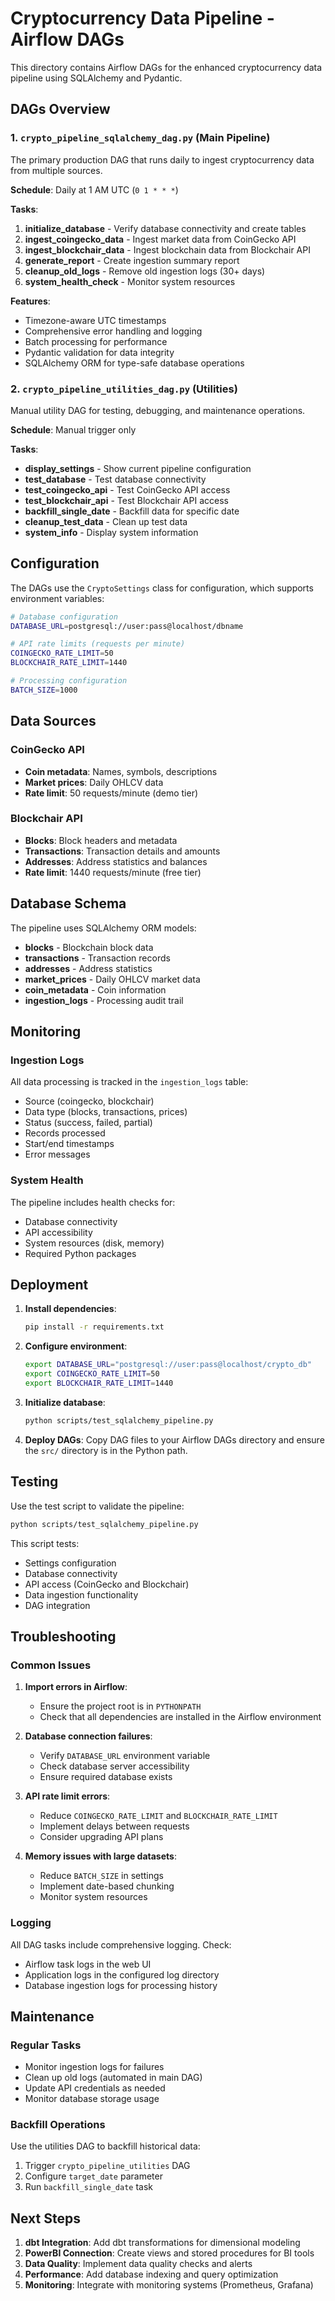 # Cryptocurrency Data Pipeline - Airflow DAGs

This directory contains Airflow DAGs for the enhanced cryptocurrency data pipeline using SQLAlchemy and Pydantic.

## DAGs Overview

### 1. `crypto_pipeline_sqlalchemy_dag.py` (Main Pipeline)
The primary production DAG that runs daily to ingest cryptocurrency data from multiple sources.

**Schedule**: Daily at 1 AM UTC (`0 1 * * *`)

**Tasks**:
1. **initialize_database** - Verify database connectivity and create tables
2. **ingest_coingecko_data** - Ingest market data from CoinGecko API
3. **ingest_blockchair_data** - Ingest blockchain data from Blockchair API
4. **generate_report** - Create ingestion summary report
5. **cleanup_old_logs** - Remove old ingestion logs (30+ days)
6. **system_health_check** - Monitor system resources

**Features**:
- Timezone-aware UTC timestamps
- Comprehensive error handling and logging
- Batch processing for performance
- Pydantic validation for data integrity
- SQLAlchemy ORM for type-safe database operations

### 2. `crypto_pipeline_utilities_dag.py` (Utilities)
Manual utility DAG for testing, debugging, and maintenance operations.

**Schedule**: Manual trigger only

**Tasks**:
- **display_settings** - Show current pipeline configuration
- **test_database** - Test database connectivity
- **test_coingecko_api** - Test CoinGecko API access
- **test_blockchair_api** - Test Blockchair API access
- **backfill_single_date** - Backfill data for specific date
- **cleanup_test_data** - Clean up test data
- **system_info** - Display system information

## Configuration

The DAGs use the `CryptoSettings` class for configuration, which supports environment variables:

```bash
# Database configuration
DATABASE_URL=postgresql://user:pass@localhost/dbname

# API rate limits (requests per minute)
COINGECKO_RATE_LIMIT=50
BLOCKCHAIR_RATE_LIMIT=1440

# Processing configuration
BATCH_SIZE=1000
```

## Data Sources

### CoinGecko API
- **Coin metadata**: Names, symbols, descriptions
- **Market prices**: Daily OHLCV data
- **Rate limit**: 50 requests/minute (demo tier)

### Blockchair API
- **Blocks**: Block headers and metadata
- **Transactions**: Transaction details and amounts
- **Addresses**: Address statistics and balances
- **Rate limit**: 1440 requests/minute (free tier)

## Database Schema

The pipeline uses SQLAlchemy ORM models:

- **blocks** - Blockchain block data
- **transactions** - Transaction records
- **addresses** - Address statistics
- **market_prices** - Daily OHLCV market data
- **coin_metadata** - Coin information
- **ingestion_logs** - Processing audit trail

## Monitoring

### Ingestion Logs
All data processing is tracked in the `ingestion_logs` table:
- Source (coingecko, blockchair)
- Data type (blocks, transactions, prices)
- Status (success, failed, partial)
- Records processed
- Start/end timestamps
- Error messages

### System Health
The pipeline includes health checks for:
- Database connectivity
- API accessibility
- System resources (disk, memory)
- Required Python packages

## Deployment

1. **Install dependencies**:
   ```bash
   pip install -r requirements.txt
   ```

2. **Configure environment**:
   ```bash
   export DATABASE_URL="postgresql://user:pass@localhost/crypto_db"
   export COINGECKO_RATE_LIMIT=50
   export BLOCKCHAIR_RATE_LIMIT=1440
   ```

3. **Initialize database**:
   ```bash
   python scripts/test_sqlalchemy_pipeline.py
   ```

4. **Deploy DAGs**:
   Copy DAG files to your Airflow DAGs directory and ensure the `src/` directory is in the Python path.

## Testing

Use the test script to validate the pipeline:

```bash
python scripts/test_sqlalchemy_pipeline.py
```

This script tests:
- Settings configuration
- Database connectivity
- API access (CoinGecko and Blockchair)
- Data ingestion functionality
- DAG integration

## Troubleshooting

### Common Issues

1. **Import errors in Airflow**:
   - Ensure the project root is in `PYTHONPATH`
   - Check that all dependencies are installed in the Airflow environment

2. **Database connection failures**:
   - Verify `DATABASE_URL` environment variable
   - Check database server accessibility
   - Ensure required database exists

3. **API rate limit errors**:
   - Reduce `COINGECKO_RATE_LIMIT` and `BLOCKCHAIR_RATE_LIMIT`
   - Implement delays between requests
   - Consider upgrading API plans

4. **Memory issues with large datasets**:
   - Reduce `BATCH_SIZE` in settings
   - Implement date-based chunking
   - Monitor system resources

### Logging

All DAG tasks include comprehensive logging. Check:
- Airflow task logs in the web UI
- Application logs in the configured log directory
- Database ingestion logs for processing history

## Maintenance

### Regular Tasks
- Monitor ingestion logs for failures
- Clean up old logs (automated in main DAG)
- Update API credentials as needed
- Monitor database storage usage

### Backfill Operations
Use the utilities DAG to backfill historical data:

1. Trigger `crypto_pipeline_utilities` DAG
2. Configure `target_date` parameter
3. Run `backfill_single_date` task

## Next Steps

1. **dbt Integration**: Add dbt transformations for dimensional modeling
2. **PowerBI Connection**: Create views and stored procedures for BI tools
3. **Data Quality**: Implement data quality checks and alerts
4. **Performance**: Add database indexing and query optimization
5. **Monitoring**: Integrate with monitoring systems (Prometheus, Grafana)

